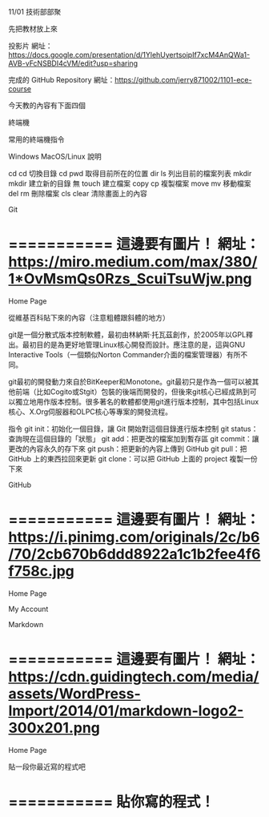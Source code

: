 11/01 技術部部聚

先把教材放上來

投影片
網址：https://docs.google.com/presentation/d/1YlehUyertsoipIf7xcM4AnQWa1-AVB-vFcNSBDI4cVM/edit?usp=sharing

完成的 GitHub Repository
網址：https://github.com/jerry871002/1101-ece-course

今天教的內容有下面四個

終端機

常用的終端機指令

Windows MacOS/Linux 說明

cd cd 切換目錄
cd pwd 取得目前所在的位置
dir ls 列出目前的檔案列表
mkdir mkdir 建立新的目錄
無 touch 建立檔案
copy cp 複製檔案
move mv 移動檔案
del rm 刪除檔案
cls clear 清除畫面上的內容

Git

===========
這邊要有圖片！
網址：https://miro.medium.com/max/380/1*OvMsmQs0Rzs_ScuiTsuWjw.png
===========

Home Page

從維基百科貼下來的內容（注意粗體跟斜體的地方）

git是一個分散式版本控制軟體，最初由林納斯·托瓦茲創作，於2005年以GPL釋出。最初目的是為更好地管理Linux核心開發而設計。應注意的是，這與GNU Interactive Tools（一個類似Norton Commander介面的檔案管理器）有所不同。

git最初的開發動力來自於BitKeeper和Monotone。git最初只是作為一個可以被其他前端（比如Cogito或Stgit）包裝的後端而開發的，但後來git核心已經成熟到可以獨立地用作版本控制。很多著名的軟體都使用git進行版本控制，其中包括Linux核心、X.Org伺服器和OLPC核心等專案的開發流程。

指令
git init：初始化一個目錄，讓 Git 開始對這個目錄進行版本控制
git status：查詢現在這個目錄的「狀態」
git add：把更改的檔案加到暫存區
git commit：讓更改的內容永久的存下來
git push：把更新的內容上傳到 GitHub
git pull：把  GitHub 上的東西拉回來更新
git clone：可以把 GitHub 上面的 project 複製一份下來


GitHub

===========
這邊要有圖片！
網址：https://i.pinimg.com/originals/2c/b6/70/2cb670b6ddd8922a1c1b2fee4f6f758c.jpg
===========

Home Page

My Account

Markdown

===========
這邊要有圖片！
網址：https://cdn.guidingtech.com/media/assets/WordPress-Import/2014/01/markdown-logo2-300x201.png
===========

Home Page

貼一段你最近寫的程式吧

===========
貼你寫的程式！
===========
